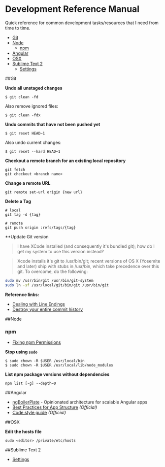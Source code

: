 Development Reference Manual
=======

Quick reference for common development tasks/resources that I need from time to time.

* [Git](#git)
* [Node](#node)
  - [npm](#npm)
* [Angular](#angular)
* [OSX](#osx)
* [Sublime Text 2](#sublime-text-2)
  - [Settings](sublime-settings.json)

##Git

**Undo all unstaged changes**

```
$ git clean -fd
```

Also remove ignored files: 

```
$ git clean -fdx
```

**Undo commits that have not been pushed yet**

```
$ git reset HEAD~1
```

Also undo current changes: 

```
$ git reset --hard HEAD~1
```

**Checkout a remote branch for an existing local repository**

```
git fetch
git checkout <branch name>
```

**Change a remote URL**

```
git remote set-url origin {new url}
```

**Delete a Tag**

```
# local
git tag -d {tag}

# remote
git push origin :refs/tags/{tag}
```

**Update Git version

> I have XCode installed (and consequently it's bundled git); how do I get my system to use this version instead?

> Xcode installs it's git to /usr/bin/git; recent versions of OS X (Yosemite and later) ship with stubs in /usr/bin, which take precedence over this git. To overcome, do the following:

```sh
sudo mv /usr/bin/git /usr/bin/git-system
sudo ln -sf /usr/local/git/bin/git /usr/bin/git
```

**Reference links:**

* [Dealing with Line Endings](https://help.github.com/articles/dealing-with-line-endings/)
* [Destroy your entire commit history](http://stackoverflow.com/questions/9683279/make-the-current-commit-the-only-initial-commit-in-a-git-repository)

##Node


### npm

- [Fixing npm Permissions](https://docs.npmjs.com/getting-started/fixing-npm-permissions)

**Stop using `sudo`**

```
$ sudo chown -R $USER /usr/local/bin
$ sudo chown -R $USER /usr/local/lib/node_modules
```

**List npm package versions without dependencies**

```
npm list [-g] --depth=0
```

##Angular

- [ngBoilerPlate](https://github.com/ngbp/ngbp) - Opinionated architecture for scalable Angular apps
- [Best Practices for App Structure](https://docs.google.com/document/d/1XXMvReO8-Awi1EZXAXS4PzDzdNvV6pGcuaF4Q9821Es/pub) *(Official)*
- [Code style guide](https://google-styleguide.googlecode.com/svn/trunk/angularjs-google-style.html)  *(Official)*

##OSX

**Edit the hosts file**

```
sudo <editor> /private/etc/hosts
```

##Sublime Text 2

- [Settings](sublime-settings.json)
